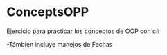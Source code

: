 # ConceptsOPP
Ejercicio para prácticar los conceptos de OOP con c#

-Támbien incluye manejos de Fechas
